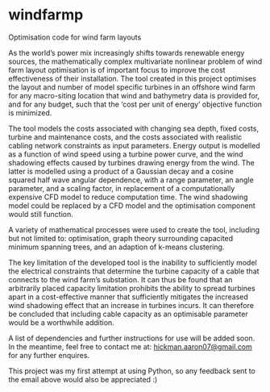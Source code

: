 # windfarmp
Optimisation code for wind farm layouts

As the world’s power mix increasingly shifts towards renewable energy sources, the mathematically
complex multivariate nonlinear problem of wind farm layout optimisation is of important focus to
improve the cost effectiveness of their installation. The tool created in this project optimises
the layout and number of model specific turbines in an offshore wind farm for any macro-siting location
that wind and bathymetry data is provided for, and for any budget, such that the ‘cost per unit of energy’
objective function is minimized.

The tool models the costs associated with changing sea depth, fixed costs, turbine and maintenance costs,
and the costs associated with realistic cabling network constraints as input parameters. Energy output is
modelled as a function of wind speed using a turbine power curve, and the wind shadowing effects caused by
turbines drawing energy from the wind. The latter is modelled using a product of a Gaussian decay and a cosine
squared half wave angular dependence, with a range parameter, an angle parameter, and a scaling factor, in
replacement of a computationally expensive CFD model to reduce computation time. The wind shadowing model
could be replaced by a CFD model and the optimisation component would still function.

A variety of mathematical processes were used to create the tool, including but not limited to: optimisation,
graph theory surrounding capacited minimum spanning trees, and an adaption of k-means clustering.

The key limitation of the developed tool is the inability to sufficiently model the electrical constraints
that determine the turbine capacity of a cable that connects to the wind farm’s substation. It can thus be found
that an arbitrarily placed capacity limitation prohibits the ability to spread turbines apart in a cost-effective
manner that sufficiently mitigates the increased wind shadowing effect that an increase in turbines incurs.
It can therefore be concluded that including cable capacity as an optimisable parameter would be a worthwhile addition.

A list of dependencies and further instructions for use will be added soon. In the meantime, feel free to contact me at:
hickman.aaron07@gmail.com for any further enquires.

This project was my first attempt at using Python, so any feedback sent to the email above would also be appreciated :)

